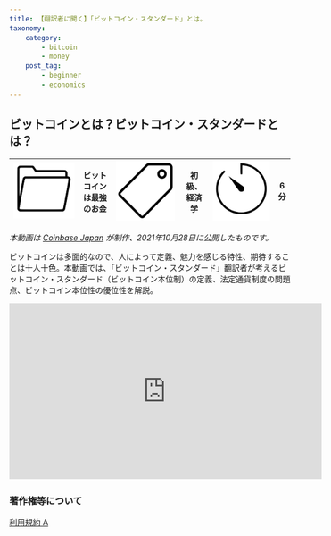 ```yaml
---
title: 【翻訳者に聞く】「ビットコイン・スタンダード」とは。
taxonomy:
    category:
        - bitcoin
        - money
    post_tag:
        - beginner
        - economics
---
```


## ビットコインとは？ビットコイン・スタンダードとは？

|  ![Category](/_images/category.png)  |  ビットコインは最強のお金  |  ![Tag](/_images/tag.png)  |  初級、経済学  | ![Time](/_images/timer.png)  |  6分  |
| ---- | ---- | ---- | ---- | ---- | ---- |

*本動画は [Coinbase Japan](https://www.coinbase.com/ja) が制作、2021年10月28日に公開したものです。*

ビットコインは多面的なので、人によって定義、魅力を感じる特性、期待することは十人十色。本動画では、「ビットコイン・スタンダード」翻訳者が考えるビットコイン・スタンダード（ビットコイン本位制）の定義、法定通貨制度の問題点、ビットコイン本位性の優位性を解説。

<center><iframe width="560" height="315" src="https://www.youtube.com/embed/sdeWHdNjDW8" title="YouTube video player" frameborder="0" allow="accelerometer; autoplay; clipboard-write; encrypted-media; gyroscope; picture-in-picture" allowfullscreen=""></iframe></center>


### 著作権等について
[利用規約 A](https://lostinbitcoin.jp/copyright/#uaa)
